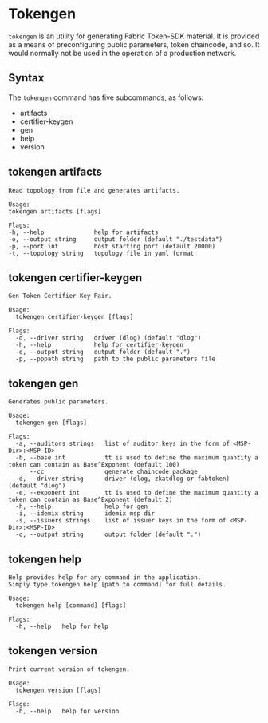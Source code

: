 # Tokengen

`tokengen` is an utility for generating Fabric Token-SDK material. 
It is provided as a means of preconfiguring public parameters, token chaincode, and so. 
It would normally not be used in the operation of a production network.

## Syntax

The `tokengen` command has five subcommands, as follows:

- artifacts
- certifier-keygen
- gen
- help
- version

## tokengen artifacts

```
Read topology from file and generates artifacts.

Usage:
tokengen artifacts [flags]

Flags:
-h, --help              help for artifacts
-o, --output string     output folder (default "./testdata")
-p, --port int          host starting port (default 20000)
-t, --topology string   topology file in yaml format
```

## tokengen certifier-keygen

```
Gen Token Certifier Key Pair.

Usage:
  tokengen certifier-keygen [flags]

Flags:
  -d, --driver string   driver (dlog) (default "dlog")
  -h, --help            help for certifier-keygen
  -o, --output string   output folder (default ".")
  -p, --pppath string   path to the public parameters file
```

## tokengen gen

```
Generates public parameters.

Usage:
  tokengen gen [flags]

Flags:
  -a, --auditors strings   list of auditor keys in the form of <MSP-Dir>:<MSP-ID>
  -b, --base int           tt is used to define the maximum quantity a token can contain as Base^Exponent (default 100)
      --cc                 generate chaincode package
  -d, --driver string      driver (dlog, zkatdlog or fabtoken) (default "dlog")
  -e, --exponent int       tt is used to define the maximum quantity a token can contain as Base^Exponent (default 2)
  -h, --help               help for gen
  -i, --idemix string      idemix msp dir
  -s, --issuers strings    list of issuer keys in the form of <MSP-Dir>:<MSP-ID>
  -o, --output string      output folder (default ".")
```

## tokengen help

```
Help provides help for any command in the application.
Simply type tokengen help [path to command] for full details.

Usage:
  tokengen help [command] [flags]

Flags:
  -h, --help   help for help
```

## tokengen version

```
Print current version of tokengen.

Usage:
  tokengen version [flags]

Flags:
  -h, --help   help for version
```